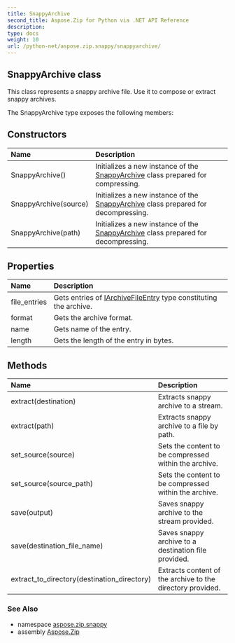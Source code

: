 ```yaml
---
title: SnappyArchive
second_title: Aspose.Zip for Python via .NET API Reference
description: 
type: docs
weight: 10
url: /python-net/aspose.zip.snappy/snappyarchive/
---
```


## SnappyArchive class

This class represents a snappy archive file. Use it to compose or extract snappy archives.

The SnappyArchive type exposes the following members:
## Constructors
| Name | Description |
| :- | :- |
|SnappyArchive()|Initializes a new instance of the [SnappyArchive](/zip/python-net/aspose.zip.snappy/snappyarchive/) class prepared for compressing.|
|SnappyArchive(source)|Initializes a new instance of the [SnappyArchive](/zip/python-net/aspose.zip.snappy/snappyarchive/) class prepared for decompressing.|
|SnappyArchive(path)|Initializes a new instance of the [SnappyArchive](/zip/python-net/aspose.zip.snappy/snappyarchive/) class prepared for decompressing.|
## Properties
| Name | Description |
| :- | :- |
|file_entries|Gets entries of [IArchiveFileEntry](/zip/python-net/aspose.zip/iarchivefileentry/) type constituting the archive.|
|format|Gets the archive format.|
|name|Gets name of the entry.|
|length|Gets the length of the entry in bytes.|
## Methods
| Name | Description |
| :- | :- |
|extract(destination)|Extracts snappy archive to a stream.|
|extract(path)|Extracts snappy archive to a file by path.|
|set_source(source)|Sets the content to be compressed within the archive.|
|set_source(source_path)|Sets the content to be compressed within the archive.|
|save(output)|Saves snappy archive to the stream provided.|
|save(destination_file_name)|Saves snappy archive to a destination file provided.|
|extract_to_directory(destination_directory)|Extracts content of the archive to the directory provided.|

### See Also

* namespace [aspose.zip.snappy](/zip/python-net/aspose.zip.snappy/)
* assembly [Aspose.Zip](/zip/python-net/)

